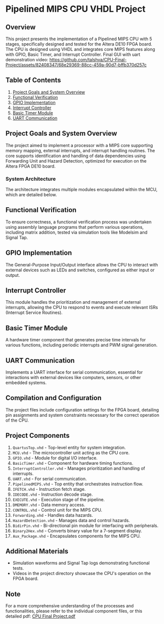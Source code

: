 # Pipelined MIPS CPU VHDL Project

## Overview
This project presents the implementation of a Pipelined MIPS CPU with 5 stages, specifically designed and tested for the Altera DE10 FPGA board. The CPU is designed using VHDL and integrates core MIPS features along with GPIO, Basic Timer, and Interrupt Controller.
Final GUI with uart demonstration video:
https://github.com/talshva/CPU-Final-Project/assets/82408347/68e29369-88cc-459a-90d7-bffb370d257c

## Table of Contents
1. [Project Goals and System Overview](#project-goals-and-system-overview)
2. [Functional Verification](#functional-verification)
3. [GPIO Implementation](#gpio-implementation)
4. [Interrupt Controller](#interrupt-controller)
5. [Basic Timer Module](#basic-timer-module)
6. [UART Communication](#uart-communication)

## Project Goals and System Overview
The project aimed to implement a processor with a MIPS core supporting memory mapping, external interrupts, and interrupt handling routines. The core supports identification and handling of data dependencies using Forwarding Unit and Hazard Detection, optimized for execution on the Altera FPGA DE10 board.

### System Architecture
The architecture integrates multiple modules encapsulated within the MCU, which are detailed below.

## Functional Verification
To ensure correctness, a functional verification process was undertaken using assembly language programs that perform various operations, including matrix addition, tested via simulation tools like Modelsim and Signal Tap.

## GPIO Implementation
The General-Purpose Input/Output interface allows the CPU to interact with external devices such as LEDs and switches, configured as either input or output.

## Interrupt Controller
This module handles the prioritization and management of external interrupts, allowing the CPU to respond to events and execute relevant ISRs (Interrupt Service Routines).

## Basic Timer Module
A hardware timer component that generates precise time intervals for various functions, including periodic interrupts and PWM signal generation.

## UART Communication
Implements a UART interface for serial communication, essential for interactions with external devices like computers, sensors, or other embedded systems.

## Compilation and Configuration
The project files include configuration settings for the FPGA board, detailing pin assignments and system constraints necessary for the correct operation of the CPU.

## Project Components
1. `QuartusTop.vhd` - Top-level entity for system integration.
2. `MCU.vhd` - The microcontroller unit acting as the CPU core.
3. `GPIO.vhd` - Module for digital I/O interface.
4. `BasicTimer.vhd` - Component for hardware timing functions.
5. `InterruptController.vhd` - Manages prioritization and handling of interrupts.
6. `UART.vhd` - For serial communication.
7. `PipelinedMIPS.vhd` - Top entity that orchestrates instruction flow.
8. `IFETCH.vhd` - Instruction fetch stage.
9. `IDECODE.vhd` - Instruction decode stage.
10. `EXECUTE.vhd` - Execution stage of the pipeline.
11. `DMEMORY.vhd` - Data memory access.
12. `CONTROL.vhd` - Control unit for the MIPS CPU.
13. `Forwarding.vhd` - Handles data hazards.
14. `HazardDetection.vhd` - Manages data and control hazards.
15. `BidirPin.vhd` - Bi-directional pin module for interfacing with peripherals.
16. `Binary2Hex.vhd` - Converts binary value for a 7-segment display.
17. `Aux_Package.vhd` - Encapsulates components for the MIPS CPU.

## Additional Materials
- Simulation waveforms and Signal Tap logs demonstrating functional tests.
- Videos in the project directory showcase the CPU's operation on the FPGA board.




## Note
For a more comprehensive understanding of the processes and functionalities, please refer to the individual component files, or this detailed pdf:
[CPU Final Project.pdf](https://github.com/talshva/CPU-Final-Project/files/15001328/CPU.Final.Project.pdf)
